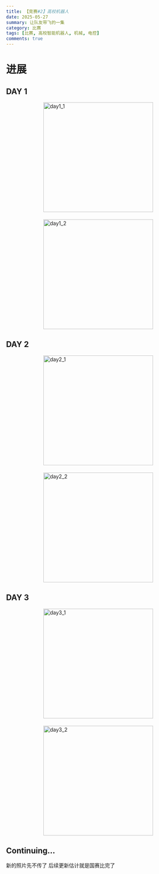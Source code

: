 ```yaml
---
title: 【竞赛#2】高校机器人
date: 2025-05-27
summary: 让队友带飞的一集
category: 比赛
tags: [比赛, 高校智能机器人, 机械, 电控]
comments: true
---
```


# 进展

## DAY 1

<div style="display: flex; justify-content: center; flex-wrap: wrap; gap: 20px;">
    <img src="/img/day1_1.jpg" alt="day1_1" style="height: 300px; width: auto; max-width: 100%; object-fit: cover;">
    <img src="/img/day1_2.jpg" alt="day1_2" style="height: 300px; width: auto; max-width: 100%; object-fit: cover;">
</div>

## DAY 2

<div style="display: flex; justify-content: center; flex-wrap: wrap; gap: 20px;">
    <img src="/img/day2_1.jpg" alt="day2_1" style="height: 300px; width: auto; max-width: 100%; object-fit: cover;">
    <img src="/img/day2_2.jpg" alt="day2_2" style="height: 300px; width: auto; max-width: 100%; object-fit: cover;">
</div>

## DAY 3

<div style="display: flex; justify-content: center; flex-wrap: wrap; gap: 20px;">
    <img src="/img/day3_1.jpg" alt="day3_1" style="height: 300px; width: auto; max-width: 100%; object-fit: cover;">
    <img src="/img/day3_2.jpg" alt="day3_2" style="height: 300px; width: auto; max-width: 100%; object-fit: cover;">
</div>

## Continuing...

新的照片先不传了
后续更新估计就是国赛比完了

